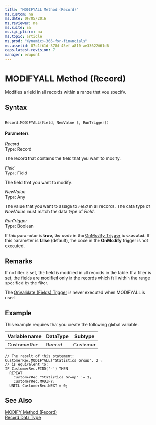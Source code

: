 ```yaml
---
title: "MODIFYALL Method (Record)"
ms.custom: na
ms.date: 06/05/2016
ms.reviewer: na
ms.suite: na
ms.tgt_pltfrm: na
ms.topic: article
ms.prod: "dynamics-365-for-financials"
ms.assetid: 87c1f61d-378d-45ef-a810-ae33622061d6
caps.latest.revision: 7
manager: edupont
---
```

# MODIFYALL Method (Record)
Modifies a field in all records within a range that you specify.  
  
## Syntax  
  
```  
  
Record.MODIFYALL(Field, NewValue [, RunTrigger])  
```  
  
#### Parameters  
 *Record*  
 Type: Record  
  
 The record that contains the field that you want to modify.  
  
 *Field*  
 Type: Field  
  
 The field that you want to modify.  
  
 *NewValue*  
 Type: Any  
  
 The value that you want to assign to *Field* in all records. The data type of *NewValue* must match the data type of *Field*.  
  
 *RunTrigger*  
 Type: Boolean  
  
 If this parameter is **true**, the code in the [OnModify Trigger](OnModify-Trigger.md) is executed. If this parameter is **false** \(default\), the code in the **OnModify** trigger is not executed.  
  
## Remarks  
 If no filter is set, the field is modified in all records in the table. If a filter is set, the fields are modified only in the records which fall within the range specified by the filter.  
  
 The [OnValidate \(Fields\) Trigger](OnValidate--Fields--Trigger.md) is never executed when MODIFYALL is used.  
  
## Example  
 This example requires that you create the following global variable.  
  
|Variable name|DataType|Subtype|  
|-------------------|--------------|-------------|  
|CustomerRec|Record|Customer|  
  
```  
// The result of this statement:  
CustomerRec.MODIFYALL("Statistics Group", 2);  
// is equivalent to:  
IF CustomerRec.FIND('-') THEN   
  REPEAT  
    CustomerRec."Statistics Group" := 2;  
    CustomerRec.MODIFY;  
  UNTIL CustomerRec.NEXT = 0;  
```  
  
## See Also  
 [MODIFY Method \(Record\)](devenv-MODIFY-Method-Record.md)   
 [Record Data Type](Record-Data-Type.md)